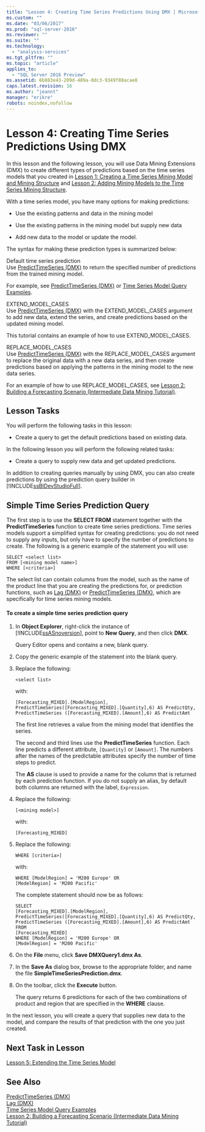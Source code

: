 ```yaml
---
title: "Lesson 4: Creating Time Series Predictions Using DMX | Microsoft Docs"
ms.custom: ""
ms.date: "03/06/2017"
ms.prod: "sql-server-2016"
ms.reviewer: ""
ms.suite: ""
ms.technology: 
  - "analysis-services"
ms.tgt_pltfrm: ""
ms.topic: "article"
applies_to: 
  - "SQL Server 2016 Preview"
ms.assetid: 6b883e43-209d-489a-8dc3-9349f88acae8
caps.latest.revision: 16
ms.author: "jeannt"
manager: "erikre"
robots: noindex,nofollow
---
```

# Lesson 4: Creating Time Series Predictions Using DMX
In this lesson and the following lesson, you will use Data Mining Extensions (DMX) to create different types of predictions based on the time series models that you created in [Lesson 1: Creating a Time Series Mining Model and Mining Structure](../a9notintoc/lesson-1-creating-a-time-series-mining-model-and-mining-structure.md) and [Lesson 2: Adding Mining Models to the Time Series Mining Structure](../a9notintoc/lesson-2-adding-mining-models-to-the-time-series-mining-structure.md).  
  
With a time series model, you have many options for making predictions:  
  
-   Use the existing patterns and data in the mining model  
  
-   Use the existing patterns in the mining model but supply new data  
  
-   Add new data to the model or update the model.  
  
The syntax for making these prediction types is summarized below:  
  
Default time series prediction  
Use [PredictTimeSeries &#40;DMX&#41;](../dmx/predicttimeseries-dmx.md) to return the specified number of predictions from the trained mining model.  
  
For example, see [PredictTimeSeries &#40;DMX&#41;](../dmx/predicttimeseries-dmx.md) or [Time Series Model Query Examples](../analysis-services/data-mining/time-series-model-query-examples.md).  
  
EXTEND_MODEL_CASES  
Use [PredictTimeSeries &#40;DMX&#41;](../dmx/predicttimeseries-dmx.md) with the EXTEND_MODEL_CASES argument to add new data, extend the series, and create predictions based on the updated mining model.  
  
This tutorial contains an example of how to use EXTEND_MODEL_CASES.  
  
REPLACE_MODEL_CASES  
Use [PredictTimeSeries &#40;DMX&#41;](../dmx/predicttimeseries-dmx.md) with the REPLACE_MODEL_CASES argument to replace the original data with a new data series, and then create predictions based on applying the patterns in the mining model to the new data series.  
  
For an example of how to use REPLACE_MODEL_CASES, see [Lesson 2: Building a Forecasting Scenario &#40;Intermediate Data Mining Tutorial&#41;](../a9notintoc/lesson-2-building-a-forecasting-scenario-intermediate-data-mining-tutorial.md).  
  
## Lesson Tasks  
You will perform the following tasks in this lesson:  
  
-   Create a query to get the default predictions based on existing data.  
  
In the following lesson you will perform the following related tasks:  
  
-   Create a query to supply new data and get updated predictions.  
  
In addition to creating queries manually by using DMX, you can also create predictions by using the prediction query builder in [!INCLUDE[ssBIDevStudioFull](../a9notintoc/includes/ssbidevstudiofull-md.md)].  
  
## Simple Time Series Prediction Query  
The first step is to use the **SELECT FROM** statement together with the **PredictTimeSeries** function to create time series predictions. Time series models support a simplified syntax for creating predictions: you do not need to supply any inputs, but only have to specify the number of predictions to create. The following is a generic example of the statement you will use:  
  
```  
SELECT <select list>   
FROM [<mining model name>]   
WHERE [<criteria>]  
```  
  
The select list can contain columns from the model, such as the name of the product line that you are creating the predictions for, or prediction functions, such as [Lag &#40;DMX&#41;](../dmx/lag-dmx.md) or [PredictTimeSeries &#40;DMX&#41;](../dmx/predicttimeseries-dmx.md), which are specifically for time series mining models.  
  
#### To create a simple time series prediction query  
  
1.  In **Object Explorer**, right-click the instance of [!INCLUDE[ssASnoversion](../a9notintoc/includes/ssasnoversion-md.md)], point to **New Query**, and then click **DMX**.  
  
    Query Editor opens and contains a new, blank query.  
  
2.  Copy the generic example of the statement into the blank query.  
  
3.  Replace the following:  
  
    ```  
    <select list>   
    ```  
  
    with:  
  
    ```  
    [Forecasting_MIXED].[ModelRegion],  
    PredictTimeSeries([Forecasting_MIXED].[Quantity],6) AS PredictQty,  
    PredictTimeSeries ([Forecasting_MIXED].[Amount],6) AS PredictAmt  
    ```  
  
    The first line retrieves a value from the mining model that identifies the series.  
  
    The second and third lines use the **PredictTimeSeries** function. Each line predicts a different attribute, `[Quantity]` or `[Amount]`. The numbers after the names of the predictable attributes specify the number of time steps to predict.  
  
    The **AS** clause is used to provide a name for the column that is returned by each prediction function. If you do not supply an alias, by default both columns are returned with the label, `Expression`.  
  
4.  Replace the following:  
  
    ```  
    [<mining model>]   
    ```  
  
    with:  
  
    ```  
    [Forecasting_MIXED]  
    ```  
  
5.  Replace the following:  
  
    ```  
    WHERE [criteria>]   
    ```  
  
    with:  
  
    ```  
    WHERE [ModelRegion] = 'M200 Europe' OR  
    [ModelRegion] = 'M200 Pacific'  
    ```  
  
    The complete statement should now be as follows:  
  
    ```  
    SELECT  
    [Forecasting_MIXED].[ModelRegion],  
    PredictTimeSeries([Forecasting_MIXED].[Quantity],6) AS PredictQty,  
    PredictTimeSeries ([Forecasting_MIXED].[Amount],6) AS PredictAmt  
    FROM   
    [Forecasting_MIXED]  
    WHERE [ModelRegion] = 'M200 Europe' OR  
    [ModelRegion] = 'M200 Pacific'  
    ```  
  
6.  On the **File** menu, click **Save DMXQuery1.dmx As**.  
  
7.  In the **Save As** dialog box, browse to the appropriate folder, and name the file **SimpleTimeSeriesPrediction.dmx**.  
  
8.  On the toolbar, click the **Execute** button.  
  
    The query returns 6 predictions for each of the two combinations of product and region that are specified in the **WHERE** clause.  
  
In the next lesson, you will create a query that supplies new data to the model, and compare the results of that prediction with the one you just created.  
  
## Next Task in Lesson  
[Lesson 5: Extending the Time Series Model](../a9notintoc/lesson-5-extending-the-time-series-model.md)  
  
## See Also  
[PredictTimeSeries &#40;DMX&#41;](../dmx/predicttimeseries-dmx.md)  
[Lag &#40;DMX&#41;](../dmx/lag-dmx.md)  
[Time Series Model Query Examples](../analysis-services/data-mining/time-series-model-query-examples.md)  
[Lesson 2: Building a Forecasting Scenario &#40;Intermediate Data Mining Tutorial&#41;](../a9notintoc/lesson-2-building-a-forecasting-scenario-intermediate-data-mining-tutorial.md)  
  
